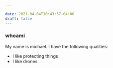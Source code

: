 ```yaml
---

date: 2021-04-04T10:43:57-04:00
draft: false
---
```

### whoami
My name is michael. I have the following qualities:

- I like protecting things
- I like drones
